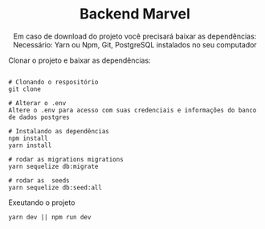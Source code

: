<h1 align="center">
  Backend Marvel
</h1>

<p align="center">
  Em caso de download do projeto você precisará baixar as dependências: <br>
  Necessário: Yarn ou Npm, Git, PostgreSQL  instalados no seu computador
  
  Clonar o projeto e baixar as dependências:
  
  ```
  
  # Clonando o respositório
  git clone 

  # Alterar o .env
  Altere o .env para acesso com suas credenciais e informações do banco de dados postgres
  
  # Instalando as dependências
  npm install
  yarn install
  
  # rodar as migrations migrations
  yarn sequelize db:migrate

  # rodar as  seeds
  yarn sequelize db:seed:all
  
  ```
</p>

<p>
 Exeutando o projeto
  
  ```
  yarn dev || npm run dev
  ```
</p>
